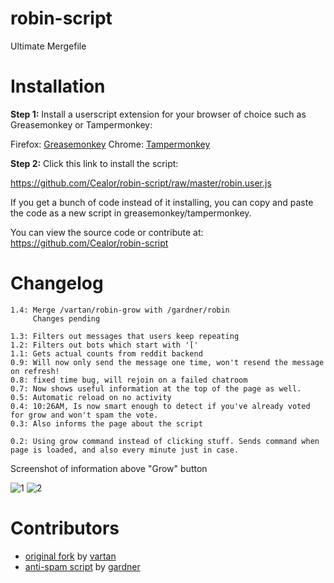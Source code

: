 # robin-script
Ultimate Mergefile

# Installation

**Step 1:** Install a userscript extension for your browser of choice such as Greasemonkey or Tampermonkey:

Firefox: [Greasemonkey](https://addons.mozilla.org/de/firefox/addon/greasemonkey/)
Chrome: [Tampermonkey](https://chrome.google.com/webstore/detail/tampermonkey/dhdgffkkebhmkfjojejmpbldmpobfkfo)


**Step 2:** Click this link to install the script:

https://github.com/Cealor/robin-script/raw/master/robin.user.js

If you get a bunch of code instead of it installing, you can copy and paste the code as a new script in greasemonkey/tampermonkey.

You can view the source code or contribute at: 
https://github.com/Cealor/robin-script



# Changelog
    1.4: Merge /vartan/robin-grow with /gardner/robin
         Changes pending
         
    1.3: Filters out messages that users keep repeating
    1.2: Filters out bots which start with '['
    1.1: Gets actual counts from reddit backend
    0.9: Will now only send the message one time, won't resend the message on refresh!
    0.8: fixed time bug, will rejoin on a failed chatroom
    0.7: Now shows useful information at the top of the page as well.
    0.5: Automatic reload on no activity
    0.4: 10:26AM, Is now smart enough to detect if you've already voted for grow and won't spam the vote.
    0.3: Also informs the page about the script
    
    0.2: Using grow command instead of clicking stuff. Sends command when page is loaded, and also every minute just in case.


Screenshot of information above "Grow" button

![1](http://i.imgur.com/WVIjpb6.png) ![2](http://i.imgur.com/t13VChw.png)

# Contributors

   - [original fork](https://github.com/Cealor/robin-grow) by [vartan](https://github.com/vartan)
   - [anti-spam script](https://github.com/gardner/robin) by [gardner](https://github.com/gardner)
